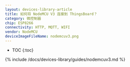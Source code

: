 ```yaml
---
layout: devices-library-article
title: 如何将 NodeMCU V3 连接到 ThingsBoard？
category: 微控制器
chip: ESP8266
connectivity: HTTP, MQTT, WIFI
vendor: NodeMCU
deviceImageFileName: nodemcuv3.png
---
```


* TOC
{:toc}

{% include /docs/devices-library/guides/nodemcuv3.md %}